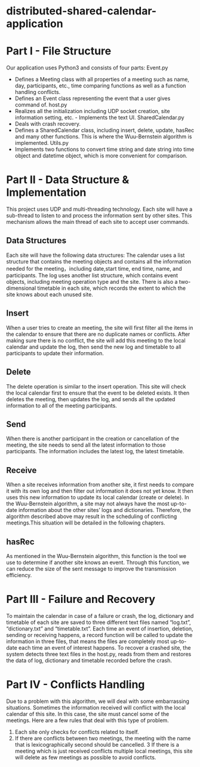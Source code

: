 # distributed-shared-calendar-application
# Part I - File Structure
Our application uses Python3 and consists of four parts:
Event.py
- Defines a Meeting class with all properties of a meeting such as name, day, participants, etc., time comparing functions as well as a function handling conflicts.
- Defines an Event class representing the event that a user gives command of.
host.py
- Realizes all the initialization including UDP socket creation, site information setting, etc. - Implements the text UI.
SharedCalendar.py
- Deals with crash recovery.
- Defines a SharedCalendar class, including insert, delete, update, hasRec and many other functions. This is where the Wuu-Bernstein algorithm is implemented.
Utils.py
- Implements two functions to convert time string and date string into time object and datetime object, which is more convenient for comparison.
# Part II - Data Structure & Implementation
This project uses UDP and multi-threading technology. Each site will have a sub-thread to listen to and process the information sent by other sites. This mechanism allows the main thread of each site to accept user commands.
## Data Structures
Each site will have the following data structures:
The calendar uses a list structure that contains the meeting objects and contains all the information needed for the meeting，including date,start time, end time, name, and participants.
The log uses another list structure, which contains event objects, including meeting operation type and the site.
There is also a two-dimensional timetable in each site, which records the extent to which the site knows about each unused site.
## Insert
When a user tries to create an meeting, the site will first filter all the items in the calendar to ensure that there are no duplicate names or conflicts. After making sure there is no conflict, the site will add this meeting to the local calendar and update the log, then send the new log and timetable to all participants to update their information.
## Delete
The delete operation is similar to the insert operation. This site will check the local calendar first to ensure that the event to be deleted exists. It then deletes the meeting, then updates the log, and sends all the updated information to all of the meeting participants.
## Send
When there is another participant in the creation or cancellation of the meeting, the site needs to send all the latest information to those participants. The information includes the latest log, the latest timetable.
## Receive
When a site receives information from another site, it first needs to compare it with its own log and then filter out information it does not yet know. It then uses this new information to update its local calendar (create or delete).
In the Wuu-Bernstein algorithm, a site may not always have the most up-to-date information about the other sites’ logs and dictionaries. Therefore, the algorithm described above may result in the scheduling of conflicting meetings.This situation will be detailed in the following chapters.
## hasRec
As mentioned in the Wuu-Bernstein algorithm, this function is the tool we use to determine if another site knows an event. Through this function, we can reduce the size of the sent message to improve the transmission efficiency.
# Part III - Failure and Recovery
To maintain the calendar in case of a failure or crash, the log, dictionary and timetable of each site are saved to three different text files named “log.txt”, “dictionary.txt” and “timetable.txt”. Each time an event of insertion, deletion, sending or receiving happens, a record function will be called to update the information in three files, that means the files are completely most up-to-date each time an event of interest happens.
To recover a crashed site, the system detects three text files in the host.py, reads from them and restores the data of log, dictionary and timetable recorded before the crash.
# Part IV - Conflicts Handling
Due to a problem with this algorithm, we will deal with some embarrassing situations. Sometimes the information received will conflict with the local calendar of this site. In this case, the site must cancel some of the meetings. Here are a few rules that deal with this type of problem.
1. Each site only checks for conflicts related to itself.
2. If there are conflicts between two meetings, the meeting with the name that is lexicographically second should be cancelled.
3 If there is a meeting which is just received conflicts multiple local meetings, this site will delete as few meetings as possible to avoid conflicts.
